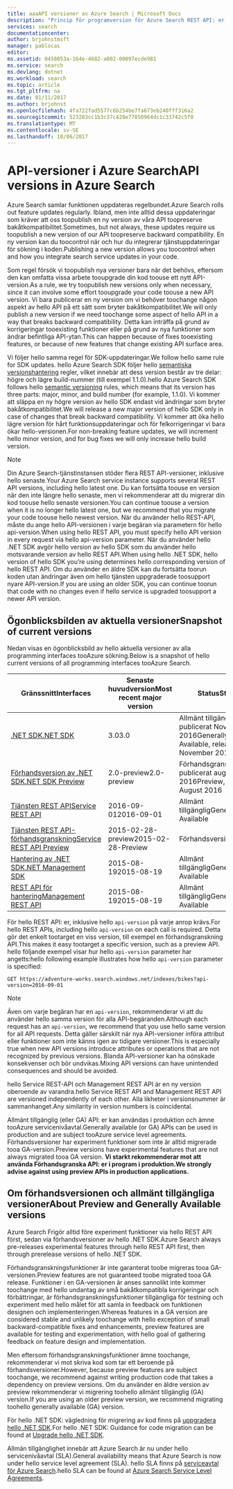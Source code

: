 ```yaml
---
title: aaaAPI versioner av Azure Search | Microsoft Docs
description: "Princip för programversion för Azure Search REST API: er och hello klientbiblioteket i hello .NET SDK."
services: search
documentationcenter: 
author: brjohnstmsft
manager: pablocas
editor: 
ms.assetid: 0458053a-164e-4682-a802-00097ecde981
ms.service: search
ms.devlang: dotnet
ms.workload: search
ms.topic: article
ms.tgt_pltfrm: na
ms.date: 01/11/2017
ms.author: brjohnst
ms.openlocfilehash: 4fa722fad5577c6b254be7fa673eb240fff316a2
ms.sourcegitcommit: 523283cc1b3c37c428e77850964dc1c33742c5f0
ms.translationtype: MT
ms.contentlocale: sv-SE
ms.lasthandoff: 10/06/2017
---
```

# <a name="api-versions-in-azure-search"></a><span data-ttu-id="cebd2-103">API-versioner i Azure Search</span><span class="sxs-lookup"><span data-stu-id="cebd2-103">API versions in Azure Search</span></span>
<span data-ttu-id="cebd2-104">Azure Search samlar funktionen uppdateras regelbundet.</span><span class="sxs-lookup"><span data-stu-id="cebd2-104">Azure Search rolls out feature updates regularly.</span></span> <span data-ttu-id="cebd2-105">Ibland, men inte alltid dessa uppdateringar som kräver att oss toopublish en ny version av våra API toopreserve bakåtkompatibilitet.</span><span class="sxs-lookup"><span data-stu-id="cebd2-105">Sometimes, but not always, these updates require us toopublish a new version of our API toopreserve backward compatibility.</span></span> <span data-ttu-id="cebd2-106">En ny version kan du toocontrol när och hur du integrerar tjänstuppdateringar för sökning i koden.</span><span class="sxs-lookup"><span data-stu-id="cebd2-106">Publishing a new version allows you toocontrol when and how you integrate search service updates in your code.</span></span>

<span data-ttu-id="cebd2-107">Som regel försök vi toopublish nya versioner bara när det behövs, eftersom den kan omfatta vissa arbete tooupgrade din kod toouse ett nytt API-version.</span><span class="sxs-lookup"><span data-stu-id="cebd2-107">As a rule, we try toopublish new versions only when necessary, since it can involve some effort tooupgrade your code toouse a new API version.</span></span> <span data-ttu-id="cebd2-108">Vi bara publicerar en ny version om vi behöver toochange någon aspekt av hello API på ett sätt som bryter bakåtkompatibilitet.</span><span class="sxs-lookup"><span data-stu-id="cebd2-108">We will only publish a new version if we need toochange some aspect of hello API in a way that breaks backward compatibility.</span></span> <span data-ttu-id="cebd2-109">Detta kan inträffa på grund av korrigeringar tooexisting funktioner eller på grund av nya funktioner som ändrar befintliga API-ytan.</span><span class="sxs-lookup"><span data-stu-id="cebd2-109">This can happen because of fixes tooexisting features, or because of new features that change existing API surface area.</span></span>

<span data-ttu-id="cebd2-110">Vi följer hello samma regel för SDK-uppdateringar.</span><span class="sxs-lookup"><span data-stu-id="cebd2-110">We follow hello same rule for SDK updates.</span></span> <span data-ttu-id="cebd2-111">hello Azure Search SDK följer hello [semantiska versionshantering](http://semver.org/) regler, vilket innebär att dess version består av tre delar: högre och lägre build-nummer (till exempel 1.1.0).</span><span class="sxs-lookup"><span data-stu-id="cebd2-111">hello Azure Search SDK follows hello [semantic versioning](http://semver.org/) rules, which means that its version has three parts: major, minor, and build number (for example, 1.1.0).</span></span> <span data-ttu-id="cebd2-112">Vi kommer att släppa en ny högre version av hello SDK endast vid ändringar som bryter bakåtkompatibilitet.</span><span class="sxs-lookup"><span data-stu-id="cebd2-112">We will release a new major version of hello SDK only in case of changes that break backward compatibility.</span></span> <span data-ttu-id="cebd2-113">Vi kommer att öka hello lägre version för hårt funktionsuppdateringar och för felkorrigeringar vi bara ökar hello-versionen.</span><span class="sxs-lookup"><span data-stu-id="cebd2-113">For non-breaking feature updates, we will increment hello minor version, and for bug fixes we will only increase hello build version.</span></span>

> [!NOTE]
> <span data-ttu-id="cebd2-114">Din Azure Search-tjänstinstansen stöder flera REST API-versioner, inklusive hello senaste.</span><span class="sxs-lookup"><span data-stu-id="cebd2-114">Your Azure Search service instance supports several REST API versions, including hello latest one.</span></span> <span data-ttu-id="cebd2-115">Du kan fortsätta toouse en version när den inte längre hello senaste, men vi rekommenderar att du migrerar din kod toouse hello senaste versionen.</span><span class="sxs-lookup"><span data-stu-id="cebd2-115">You can continue toouse a version when it is no longer hello latest one, but we recommend that you migrate your code toouse hello newest version.</span></span> <span data-ttu-id="cebd2-116">När du använder hello REST-API, måste du ange hello API-versionen i varje begäran via parametern för hello api-version.</span><span class="sxs-lookup"><span data-stu-id="cebd2-116">When using hello REST API, you must specify hello API version in every request via hello api-version parameter.</span></span> <span data-ttu-id="cebd2-117">När du använder hello .NET SDK avgör hello version av hello SDK som du använder hello motsvarande version av hello REST API.</span><span class="sxs-lookup"><span data-stu-id="cebd2-117">When using hello .NET SDK, hello version of hello SDK you’re using determines hello corresponding version of hello REST API.</span></span> <span data-ttu-id="cebd2-118">Om du använder en äldre SDK kan du fortsätta toorun koden utan ändringar även om hello tjänsten uppgraderade toosupport nyare API-version.</span><span class="sxs-lookup"><span data-stu-id="cebd2-118">If you are using an older SDK, you can continue toorun that code with no changes even if hello service is upgraded toosupport a newer API version.</span></span>

## <a name="snapshot-of-current-versions"></a><span data-ttu-id="cebd2-119">Ögonblicksbilden av aktuella versioner</span><span class="sxs-lookup"><span data-stu-id="cebd2-119">Snapshot of current versions</span></span>
<span data-ttu-id="cebd2-120">Nedan visas en ögonblicksbild av hello aktuella versioner av alla programming interfaces tooAzure sökning.</span><span class="sxs-lookup"><span data-stu-id="cebd2-120">Below is a snapshot of hello current versions of all programming interfaces tooAzure Search.</span></span>

| <span data-ttu-id="cebd2-121">Gränssnitt</span><span class="sxs-lookup"><span data-stu-id="cebd2-121">Interfaces</span></span> | <span data-ttu-id="cebd2-122">Senaste huvudversion</span><span class="sxs-lookup"><span data-stu-id="cebd2-122">Most recent major version</span></span> | <span data-ttu-id="cebd2-123">Status</span><span class="sxs-lookup"><span data-stu-id="cebd2-123">Status</span></span> |
| --- | --- | --- |
| [<span data-ttu-id="cebd2-124">.NET SDK</span><span class="sxs-lookup"><span data-stu-id="cebd2-124">.NET SDK</span></span>](https://aka.ms/search-sdk) |<span data-ttu-id="cebd2-125">3.0</span><span class="sxs-lookup"><span data-stu-id="cebd2-125">3.0</span></span> |<span data-ttu-id="cebd2-126">Allmänt tillgänglig, publicerat November 2016</span><span class="sxs-lookup"><span data-stu-id="cebd2-126">Generally Available, released November 2016</span></span> |
| [<span data-ttu-id="cebd2-127">Förhandsversion av .NET SDK</span><span class="sxs-lookup"><span data-stu-id="cebd2-127">.NET SDK Preview</span></span>](https://aka.ms/search-sdk-preview) |<span data-ttu-id="cebd2-128">2.0-preview</span><span class="sxs-lookup"><span data-stu-id="cebd2-128">2.0-preview</span></span> |<span data-ttu-id="cebd2-129">Förhandsgranskning, publicerat augusti 2016</span><span class="sxs-lookup"><span data-stu-id="cebd2-129">Preview, released August 2016</span></span> |
| [<span data-ttu-id="cebd2-130">Tjänsten REST API</span><span class="sxs-lookup"><span data-stu-id="cebd2-130">Service REST API</span></span>](https://docs.microsoft.com/rest/api/searchservice/) |<span data-ttu-id="cebd2-131">2016-09-01</span><span class="sxs-lookup"><span data-stu-id="cebd2-131">2016-09-01</span></span> |<span data-ttu-id="cebd2-132">Allmänt tillgänglig</span><span class="sxs-lookup"><span data-stu-id="cebd2-132">Generally Available</span></span> |
| [<span data-ttu-id="cebd2-133">Tjänsten REST API-förhandsgranskning</span><span class="sxs-lookup"><span data-stu-id="cebd2-133">Service REST API Preview</span></span>](search-api-2015-02-28-preview.md) |<span data-ttu-id="cebd2-134">2015-02-28-preview</span><span class="sxs-lookup"><span data-stu-id="cebd2-134">2015-02-28-Preview</span></span> |<span data-ttu-id="cebd2-135">Förhandsversion</span><span class="sxs-lookup"><span data-stu-id="cebd2-135">Preview</span></span> |
| [<span data-ttu-id="cebd2-136">Hantering av .NET SDK</span><span class="sxs-lookup"><span data-stu-id="cebd2-136">.NET Management SDK</span></span>](https://aka.ms/search-mgmt-sdk) |<span data-ttu-id="cebd2-137">2015-08-19</span><span class="sxs-lookup"><span data-stu-id="cebd2-137">2015-08-19</span></span> |<span data-ttu-id="cebd2-138">Allmänt tillgänglig</span><span class="sxs-lookup"><span data-stu-id="cebd2-138">Generally Available</span></span> |
| [<span data-ttu-id="cebd2-139">REST API för hantering</span><span class="sxs-lookup"><span data-stu-id="cebd2-139">Management REST API</span></span>](https://docs.microsoft.com/rest/api/searchmanagement/) |<span data-ttu-id="cebd2-140">2015-08-19</span><span class="sxs-lookup"><span data-stu-id="cebd2-140">2015-08-19</span></span> |<span data-ttu-id="cebd2-141">Allmänt tillgänglig</span><span class="sxs-lookup"><span data-stu-id="cebd2-141">Generally Available</span></span> |

<span data-ttu-id="cebd2-142">För hello REST API: er, inklusive hello `api-version` på varje anrop krävs.</span><span class="sxs-lookup"><span data-stu-id="cebd2-142">For hello REST APIs, including hello `api-version` on each call is required.</span></span> <span data-ttu-id="cebd2-143">Detta gör det enkelt tootarget en viss version, till exempel en förhandsgranskning API.</span><span class="sxs-lookup"><span data-stu-id="cebd2-143">This makes it easy tootarget a specific version, such as a preview API.</span></span> <span data-ttu-id="cebd2-144">hello följande exempel visar hur hello `api-version` parameter har angetts:</span><span class="sxs-lookup"><span data-stu-id="cebd2-144">hello following example illustrates how hello `api-version` parameter is specified:</span></span>

    GET https://adventure-works.search.windows.net/indexes/bikes?api-version=2016-09-01

> [!NOTE]
> <span data-ttu-id="cebd2-145">Även om varje begäran har en `api-version`, rekommenderar vi att du använder hello samma version för alla API-begäranden.</span><span class="sxs-lookup"><span data-stu-id="cebd2-145">Although each request has an `api-version`, we recommend that you use hello same version for all API requests.</span></span> <span data-ttu-id="cebd2-146">Detta gäller särskilt när nya API-versioner införa attribut eller funktioner som inte känns igen av tidigare versioner.</span><span class="sxs-lookup"><span data-stu-id="cebd2-146">This is especially true when new API versions introduce attributes or operations that are not recognized by previous versions.</span></span> <span data-ttu-id="cebd2-147">Blanda API-versioner kan ha oönskade konsekvenser och bör undvikas.</span><span class="sxs-lookup"><span data-stu-id="cebd2-147">Mixing API versions can have unintended consequences and should be avoided.</span></span>
>
> <span data-ttu-id="cebd2-148">hello Service REST-API och Management REST API är en ny version oberoende av varandra.</span><span class="sxs-lookup"><span data-stu-id="cebd2-148">hello Service REST API and Management REST API are versioned independently of each other.</span></span> <span data-ttu-id="cebd2-149">Alla likheter i versionsnummer är sammanhanget.</span><span class="sxs-lookup"><span data-stu-id="cebd2-149">Any similarity in version numbers is coincidental.</span></span>

<span data-ttu-id="cebd2-150">Allmänt tillgänglig (eller GA) API: er kan användas i produktion och ämne tooAzure servicenivåavtal.</span><span class="sxs-lookup"><span data-stu-id="cebd2-150">Generally available (or GA) APIs can be used in production and are subject tooAzure service level agreements.</span></span> <span data-ttu-id="cebd2-151">Förhandsversioner har experiment funktioner som inte är alltid migrerade tooa GA-version.</span><span class="sxs-lookup"><span data-stu-id="cebd2-151">Preview versions have experimental features that are not always migrated tooa GA version.</span></span> <span data-ttu-id="cebd2-152">**Vi starkt rekommenderar mot att använda Förhandsgranska API: er i program i produktion.**</span><span class="sxs-lookup"><span data-stu-id="cebd2-152">**We strongly advise against using preview APIs in production applications.**</span></span>

## <a name="about-preview-and-generally-available-versions"></a><span data-ttu-id="cebd2-153">Om förhandsversionen och allmänt tillgängliga versioner</span><span class="sxs-lookup"><span data-stu-id="cebd2-153">About Preview and Generally Available versions</span></span>
<span data-ttu-id="cebd2-154">Azure Search Frigör alltid före experiment funktioner via hello REST API först, sedan via förhandsversioner av hello .NET SDK.</span><span class="sxs-lookup"><span data-stu-id="cebd2-154">Azure Search always pre-releases experimental features through hello REST API first, then through prerelease versions of hello .NET SDK.</span></span>

<span data-ttu-id="cebd2-155">Förhandsgranskningsfunktioner är inte garanterat toobe migreras tooa GA-versionen.</span><span class="sxs-lookup"><span data-stu-id="cebd2-155">Preview features are not guaranteed toobe migrated tooa GA release.</span></span> <span data-ttu-id="cebd2-156">Funktioner i en GA-versionen är anses sannolikt inte kommer toochange med hello undantag av små bakåtkompatibla korrigeringar och förbättringar, är förhandsgranskningsfunktioner tillgängliga för testning och experiment med hello målet för att samla in feedback om funktionen designen och implementeringen.</span><span class="sxs-lookup"><span data-stu-id="cebd2-156">Whereas features in a GA version are considered stable and unlikely toochange with hello exception of small backward-compatible fixes and enhancements, preview features are available for testing and experimentation, with hello goal of gathering feedback on feature design and implementation.</span></span>

<span data-ttu-id="cebd2-157">Men eftersom förhandsgranskningsfunktioner ämne toochange, rekommenderar vi mot skriva kod som tar ett beroende på förhandsversioner.</span><span class="sxs-lookup"><span data-stu-id="cebd2-157">However, because preview features are subject toochange, we recommend against writing production code that takes a dependency on preview versions.</span></span> <span data-ttu-id="cebd2-158">Om du använder en äldre version av preview rekommenderar vi migrering toohello allmänt tillgänglig (GA) version.</span><span class="sxs-lookup"><span data-stu-id="cebd2-158">If you are using an older preview version, we recommend migrating toohello generally available (GA) version.</span></span>

<span data-ttu-id="cebd2-159">För hello .NET SDK: vägledning för migrering av kod finns på [uppgradera hello .NET SDK](search-dotnet-sdk-migration.md).</span><span class="sxs-lookup"><span data-stu-id="cebd2-159">For hello .NET SDK: Guidance for code migration can be found at [Upgrade hello .NET SDK](search-dotnet-sdk-migration.md).</span></span>

<span data-ttu-id="cebd2-160">Allmän tillgänglighet innebär att Azure Search är nu under hello servicenivåavtal (SLA).</span><span class="sxs-lookup"><span data-stu-id="cebd2-160">General availability means that Azure Search is now under hello service level agreement (SLA).</span></span> <span data-ttu-id="cebd2-161">hello SLA finns på [serviceavtal för Azure Search](https://azure.microsoft.com/support/legal/sla/search/v1_0/).</span><span class="sxs-lookup"><span data-stu-id="cebd2-161">hello SLA can be found at [Azure Search Service Level Agreements](https://azure.microsoft.com/support/legal/sla/search/v1_0/).</span></span>
